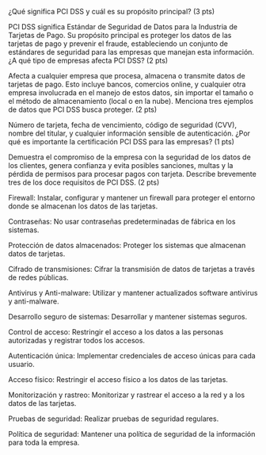 ¿Qué significa PCI DSS y cuál es su propósito principal? (3 pts)

PCI DSS significa Estándar de Seguridad de Datos para la Industria de Tarjetas de Pago. Su propósito principal es proteger los datos de las tarjetas de pago y prevenir el fraude, estableciendo un conjunto de estándares de seguridad para las empresas que manejan esta información.
¿A qué tipo de empresas afecta PCI DSS? (2 pts)

Afecta a cualquier empresa que procesa, almacena o transmite datos de tarjetas de pago. Esto incluye bancos, comercios online, y cualquier otra empresa involucrada en el manejo de estos datos, sin importar el tamaño o el método de almacenamiento (local o en la nube).
Menciona tres ejemplos de datos que PCI DSS busca proteger. (2 pts)

Número de tarjeta, fecha de vencimiento, código de seguridad (CVV), nombre del titular, y cualquier información sensible de autenticación.
¿Por qué es importante la certificación PCI DSS para las empresas? (1 pts)

Demuestra el compromiso de la empresa con la seguridad de los datos de los clientes, genera confianza y evita posibles sanciones, multas y la pérdida de permisos para procesar pagos con tarjeta.
Describe brevemente tres de los doce requisitos de PCI DSS. (2 pts)

Firewall: Instalar, configurar y mantener un firewall para proteger el entorno donde se almacenan los datos de las tarjetas.

Contraseñas: No usar contraseñas predeterminadas de fábrica en los sistemas.

Protección de datos almacenados: Proteger los sistemas que almacenan datos de tarjetas.

Cifrado de transmisiones: Cifrar la transmisión de datos de tarjetas a través de redes públicas.

Antivirus y Anti-malware: Utilizar y mantener actualizados software antivirus y anti-malware.

Desarrollo seguro de sistemas: Desarrollar y mantener sistemas seguros.

Control de acceso: Restringir el acceso a los datos a las personas autorizadas y registrar todos los accesos.

Autenticación única: Implementar credenciales de acceso únicas para cada usuario.

Acceso físico: Restringir el acceso físico a los datos de las tarjetas.

Monitorización y rastreo: Monitorizar y rastrear el acceso a la red y a los datos de las tarjetas.

Pruebas de seguridad: Realizar pruebas de seguridad regulares.

Política de seguridad: Mantener una política de seguridad de la información para toda la empresa.
